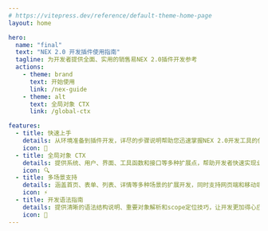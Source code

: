 ```yaml
---
# https://vitepress.dev/reference/default-theme-home-page
layout: home

hero:
  name: "final"
  text: "NEX 2.0 开发插件使用指南"
  tagline: 为开发者提供全面、实用的销售易NEX 2.0插件开发参考
  actions:
    - theme: brand
      text: 开始使用
      link: /nex-guide
    - theme: alt
      text: 全局对象 CTX
      link: /global-ctx

features:
  - title: 快速上手
    details: 从环境准备到插件开发，详尽的步骤说明帮助您迅速掌握NEX 2.0开发工具的使用
    icon: 🚀
  - title: 全局对象 CTX
    details: 提供系统、用户、界面、工具函数和接口等多种扩展点，帮助开发者快速实现业务功能
    icon: 🔍
  - title: 多场景支持
    details: 涵盖首页、表单、列表、详情等多种场景的扩展开发，同时支持网页端和移动端
    icon: ⚡
  - title: 开发语法指南
    details: 提供清晰的语法结构说明、重要对象解析和scope定位技巧，让开发更加得心应手
    icon: 🔧
---
```


